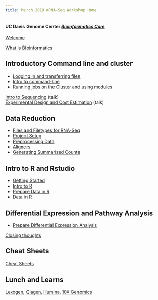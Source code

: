 ```yaml
---
title: March 2019 mRNA-Seq Workshop Home
---
```


#### UC Davis Genome Center [*Bioinformatics Core*](http://bioinformatics.ucdavis.edu/)

[Welcome](welcome.md)

[What is Bioinformatics](pdfs/Genomics_a_perspective_March2019.pdf)

## Introductory Command line and cluster
* [Logging In and transferring files](cli/logging-in.md)
* [Intro to command-line](cli/command-line-intro.md)
* [Running jobs on the Cluster and using modules](cli/cluster.md)


[Intro to Sequencing](pdfs/erics_talk.pdf) (talk)  
[Experimental Design and Cost Estimation](pdfs/ExperimentalDesign.pdf) (talk)


## Data Reduction
* [Files and Filetypes for RNA-Seq](data_reduction/filetypes.md)
* [Project Setup](data_reduction/project_setup.md)
* [Preprocessing Data](data_reduction/preproc_htstream.md)
* [Aligners](data_reduction/alignment.md)
* [Generating Summarized Counts](data_reduction/counts.md)

## Intro to R and Rstudio
* [Getting Started](intro2R/RStudio.md)
* [Intro to R](intro2R/Intro2R.md)
* [Prepare Data in R](intro2R/data_in_R_prepare.md)
* [Data in R](intro2R/orig_data_in_R.md)

## Differential Expression and Pathway Analysis
* [Prepare Differential Expression Analysis](differential_expression/de_analysis_prepare.md)

<!--

* [DE Analysis: counts to lists of DE genes](thursday/DE.html)
  * [The R Markdown file](thursday/DE.Rmd)
* [Gene Ontology and KEGG Pathway Enrichment Analyses](friday/enrichment.html)
  * [The R Markdown file](friday/enrichment.Rmd)
* [Generating figures](friday/script_plots.md)
  * [The R Markdown file](friday/script_plots.Rmd)
  * [I5_v_C_time6.txt](friday/I5_v_C_time6.txt)
  * [I5_v_C_time6_KEGG.txt](friday/I5_v_C_time6_KEGG.txt)
  * [metafile](friday/metafile.txt)
  * [all_counts.txt](friday/all_counts.txt)
  * [all files for plots](friday/files_for_plots.zip)
-->

[Closing thoughts](closing.md)


## Cheat Sheets
[Cheat Sheets](cheatSheetIndex.md)

## Lunch and Learns
[Lexogen](https://www.lexogen.com/), [Qiagen](https://www.qiagen.com/us/), [Illumina](https://www.illumina.com/), [10X Genomics](https://www.10xgenomics.com/)
